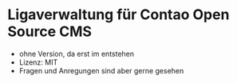 # Ligaverwaltung für Contao Open Source CMS

* ohne Version, da erst im entstehen
* Lizenz: MIT
* Fragen und Anregungen sind aber gerne gesehen